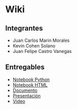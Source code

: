 # Wiki

## Integrantes
- Juan Carlos Marin Morales
- Kevin Cohen Solano
- Juan Felipe Castro Vanegas

## Entregables

- [Notebook Python](https://github.com/jmarinm/BI-G07-P1-Suicides/blob/main/notebooks/Proyecto_1.ipynb)
- [Notebook HTML]()
- [Documento]()
- [Presentación]()
- [Video]()
